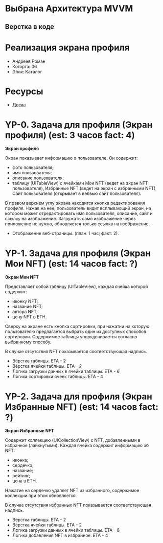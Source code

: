 # Выбрана Архитектура MVVM
## Верстка в коде

# Реализация экрана профиля

- Андреев Роман
- Когорта: 06
- Эпик: Каталог

# Ресурсы

- [Доска](https://www.notion.so/002a21b3720c4c9197fae68409b407b3?pvs=21)

# YP-0. Задача для профиля (Экран профиля) (est: 3 часов fact: 4)
**Экран профиля**

Экран показывает информацию о пользователе. Он содержит:
- фото пользователя;
- имя пользователя;
- описание пользователя;
- таблицу (UITableView) с ячейками Мои NFT (ведет на экран NFT пользователя), Избранные NFT (ведет на экран с избранными NFT), Сайт пользователя (открывает в вебвью сайт пользователя).

В правом верхнем углу экрана находится кнопка редактирования профиля. Нажав на нее, пользователь видит всплывающий экран, на котором может отредактировать имя пользователя, описание, сайт и ссылку на изображение. Загружать само изображение через приложение не нужно, обновляется только ссылка на изображение.

- Отображение веб-страницы.  (план: 1 час; факт: 2).


# YP-1. Задача для профиля (Экран Мои NFT) (est: 14 часов fact: ?)

**Экран Мои NFT**

Представляет собой таблицу (UITableView), каждая ячейка которой содержит:
- иконку NFT;
- название NFT;
- автора NFT;
- цену NFT в ETH.

Сверху на экране есть кнопка сортировки, при нажатии на которую пользователю предлагается выбрать один из доступных способов сортировки. Содержимое таблицы упорядочивается согласно выбранному способу.

В случае отсутствия NFT показывается соответствующая надпись.

- Вёрстка таблицы. ETA - 2
- Вёрстка ячейки таблицы. ETA - 2
- Логика загрузки данных в ячейки таблицы. ETA - 6
- Логика сортировки ячеек таблицы. ETA - 4

# YP-2. Задача для профиля (Экран Избранные NFT)  (est: 14 часов fact: ?)

**Экран Избранные NFT**

Содержит коллекцию (UICollectionView) c NFT, добавленными в избранное (лайкнутыми). Каждая ячейка содержит информацию об NFT:
- иконка;
- сердечко;
- название;
- рейтинг;
- цена в ETH.

Нажатие на сердечко удаляет NFT из избранного, содержимое коллекции при этом обновляется.

В случае отсутствия избранных NFT показывается соответствующая надпись.


- Вёрстка таблицы. ETA - 2
- Вёрстка ячейки таблицы. ETA - 2
- Логика загрузки данных в ячейки таблицы. ETA - 6
- Логика добавления NFT в избранное. ETA - 4


